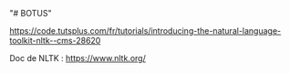 "# BOTUS" 

https://code.tutsplus.com/fr/tutorials/introducing-the-natural-language-toolkit-nltk--cms-28620

Doc de NLTK : https://www.nltk.org/
